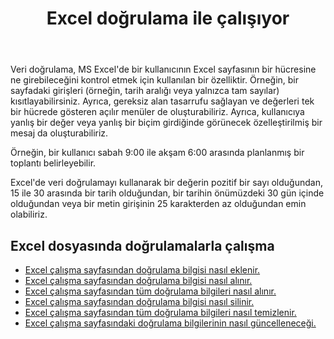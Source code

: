 ﻿---
title: Excel doğrulama ile çalışıyor
second_title: Aspose.Cells Cloud Documen
linktitle: Doğrulama
type: docs
url: /tr/validations/
keywords: Working with validations on an Excel file
description: Aspose.Cells Cloud REST API, Excel dosyasında doğrulamalarla çalışmayı destekler. SDK, çeşitli geliştirme dillerini destekler. Bunlar arasında Android, C#, Go, Java, NodeJS, Perl, PHP, Python, Ruby ve Swift bulunur.
weight: 100
kwords: Excel, Office Bulut, REST API, Elektronik Tablo, PDF, CSV, Json, Markdown, Doğrulamalar
---
Veri doğrulama, MS Excel'de bir kullanıcının Excel sayfasının bir hücresine ne girebileceğini kontrol etmek için kullanılan bir özelliktir. Örneğin, bir sayfadaki girişleri (örneğin, tarih aralığı veya yalnızca tam sayılar) kısıtlayabilirsiniz. Ayrıca, gereksiz alan tasarrufu sağlayan ve değerleri tek bir hücrede gösteren açılır menüler de oluşturabiliriz. Ayrıca, kullanıcıya yanlış bir değer veya yanlış bir biçim girdiğinde görünecek özelleştirilmiş bir mesaj da oluşturabiliriz.

Örneğin, bir kullanıcı sabah 9:00 ile akşam 6:00 arasında planlanmış bir toplantı belirleyebilir.

Excel'de veri doğrulamayı kullanarak bir değerin pozitif bir sayı olduğundan, 15 ile 30 arasında bir tarih olduğundan, bir tarihin önümüzdeki 30 gün içinde olduğundan veya bir metin girişinin 25 karakterden az olduğundan emin olabiliriz.

## Excel dosyasında doğrulamalarla çalışma

- [Excel çalışma sayfasından doğrulama bilgisi nasıl eklenir.](/cells/tr/validations/delete/)
- [Excel çalışma sayfasından doğrulama bilgisi nasıl alınır.](/cells/tr/validations/get/)
- [Excel çalışma sayfasından tüm doğrulama bilgileri nasıl alınır.](/cells/tr/validations/get-all/)
- [Excel çalışma sayfasından doğrulama bilgisi nasıl silinir.](/cells/tr/validations/delete/)
- [Excel çalışma sayfasından tüm doğrulama bilgileri nasıl temizlenir.](/cells/tr/validations/clear/)
- [Excel çalışma sayfasındaki doğrulama bilgilerinin nasıl güncelleneceği.](/cells/tr/validations/update/)
